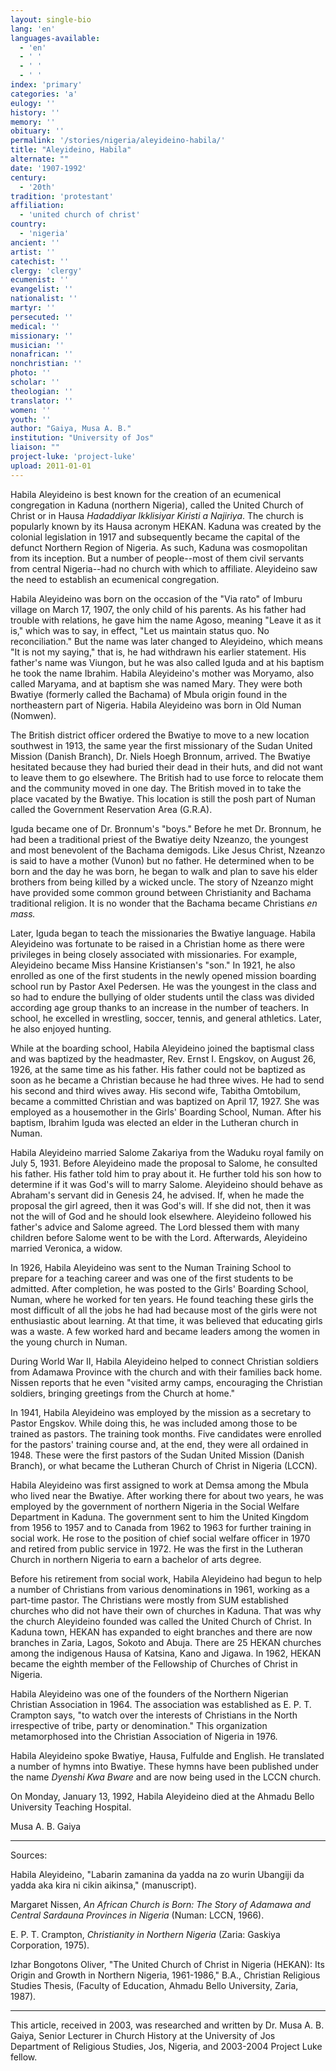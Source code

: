 ```yaml
---
layout: single-bio
lang: 'en'
languages-available:
  - 'en'
  - ' '
  - ' '
  - ' '
index: 'primary'
categories: 'a'
eulogy: ''
history: ''
memory: ''
obituary: ''
permalink: '/stories/nigeria/aleyideino-habila/'
title: "Aleyideino, Habila"
alternate: ""
date: '1907-1992'
century:
  - '20th'
tradition: 'protestant'
affiliation:
  - 'united church of christ'
country:
  - 'nigeria'
ancient: ''
artist: ''
catechist: ''
clergy: 'clergy'
ecumenist: ''
evangelist: ''
nationalist: ''
martyr: ''
persecuted: ''
medical: ''
missionary: ''
musician: ''
nonafrican: ''
nonchristian: ''
photo: ''
scholar: ''
theologian: ''
translator: ''
women: ''
youth: ''
author: "Gaiya, Musa A. B."
institution: "University of Jos"
liaison: ""
project-luke: 'project-luke'
upload: 2011-01-01
---
```




Habila Aleyideino is best known for the creation of an ecumenical congregation in Kaduna (northern Nigeria), called the United Church of Christ or in Hausa *Hadaddiyar Ikklisiyar Kiristi a Najiriya*. The church is popularly known by its Hausa acronym HEKAN. Kaduna was created by the colonial legislation in 1917 and subsequently became the capital of the defunct Northern Region of Nigeria. As such, Kaduna was cosmopolitan from its inception. But a number of people--most of them civil servants from central Nigeria--had no church with which to affiliate. Aleyideino saw the need to establish an ecumenical congregation.

Habila Aleyideino was born on the occasion of the "Via rato" of Imburu village on March 17, 1907, the only child of his parents. As his father had trouble with relations, he gave him the name Agoso, meaning "Leave it as it is," which was to say, in effect, "Let us maintain status quo. No reconciliation." But the name was later changed to Aleyideino, which means "It is not my saying," that is, he had withdrawn his earlier statement. His father's name was Viungon, but he was also called Iguda and at his baptism he took the name Ibrahim. Habila Aleyideino's mother was Moryamo, also called Maryama, and at baptism she was named Mary. They were both Bwatiye (formerly called the Bachama) of Mbula origin found in the northeastern part of Nigeria. Habila Aleyideino was born in Old Numan (Nomwen).

The British district officer ordered the Bwatiye to move to a new location southwest in 1913, the same year the first missionary of the Sudan United Mission (Danish Branch), Dr. Niels Hoegh Bronnum, arrived. The Bwatiye hesitated because they had buried their dead in their huts, and did not want to leave them to go elsewhere. The British had to use force to relocate them and the community moved in one day. The British moved in to take the place vacated by the Bwatiye. This location is still the posh part of Numan called the Government Reservation Area (G.R.A).

Iguda became one of Dr. Bronnum's "boys." Before he met Dr. Bronnum, he had been a traditional priest of the Bwatiye deity Nzeanzo, the youngest and most benevolent of the Bachama demigods. Like Jesus Christ, Nzeanzo is said to have a mother (Vunon) but no father. He determined when to be born and the day he was born, he began to walk and plan to save his elder brothers from being killed by a wicked uncle. The story of Nzeanzo might have provided some common ground between Christianity and Bachama traditional religion. It is no wonder that the Bachama became Christians *en mass.*

Later, Iguda began to teach the missionaries the Bwatiye language. Habila Aleyideino was fortunate to be raised in a Christian home as there were privileges in being closely associated with missionaries. For example, Aleyideino became Miss Hansine Kristiansen's "son." In 1921, he also enrolled as one of the first students in the newly opened mission boarding school run by Pastor Axel Pedersen. He was the youngest in the class and so had to endure the bullying of older students until the class was divided according age group thanks to an increase in the number of teachers. In school, he excelled in wrestling, soccer, tennis, and general athletics.  Later, he also enjoyed hunting.

While at the boarding school, Habila Aleyideino joined the baptismal class and was baptized by the headmaster, Rev. Ernst I. Engskov, on August 26, 1926, at the same time as his father. His father could not be baptized as soon as he became a Christian because he had three wives. He had to send his second and third wives away. His second wife, Tabitha Omtobilum, became a committed Christian and was baptized on April 17, 1927.  She was employed as a housemother in the Girls' Boarding School, Numan. After his baptism, Ibrahim Iguda was elected an elder in the Lutheran church in Numan.

Habila Aleyideino married Salome Zakariya from the Waduku royal family on July 5, 1931. Before Aleyideino made the proposal to Salome, he consulted his father. His father told him to pray about it. He further told his son how to determine if it was God's will to marry Salome. Aleyideino should behave as Abraham's servant did in Genesis 24, he advised. If, when he made the proposal the girl agreed, then it was God's will. If she did not, then it was not the will of God and he should look elsewhere. Aleyideino followed  his father's advice and Salome agreed. The Lord blessed them with many children before Salome went to be with the Lord.  Afterwards, Aleyideino married Veronica, a widow.

In 1926, Habila Aleyideino was sent to the Numan Training School to prepare for a teaching career and was one of the first students to be admitted. After completion, he was posted to the Girls' Boarding School, Numan, where he worked for ten years. He found teaching these girls the most difficult of all the jobs he had had because most of the girls were not enthusiastic about learning. At that time, it was believed that educating girls was a waste. A few worked hard and became leaders among the women in the young church in Numan.

During World War II, Habila Aleyideino helped to connect Christian soldiers from Adamawa Province with the church and with their families back home. Nissen reports that he even "visited army camps, encouraging the Christian soldiers, bringing greetings from the Church at home."

In 1941, Habila Aleyideino was employed by the mission as a secretary to Pastor Engskov. While doing this, he was included among those to be trained as pastors. The training took months. Five candidates were enrolled for the pastors' training course and, at the end, they were all ordained in 1948. These were the first pastors of the Sudan United Mission (Danish Branch), or what became the Lutheran Church of Christ in Nigeria (LCCN).

Habila Aleyideino was first assigned to work at Demsa among the Mbula who lived near the Bwatiye. After working there for about two years, he was employed by the government of northern Nigeria in the Social Welfare Department in Kaduna. The government sent to him the United Kingdom from 1956 to 1957 and to Canada from 1962 to 1963 for further training in social work. He rose to the position of chief social welfare officer in 1970 and retired from public service in 1972.  He was the first in the Lutheran Church in northern Nigeria to earn a bachelor of arts degree.

Before his retirement from social work, Habila Aleyideino had begun to help a number of Christians from various denominations in 1961, working as a part-time pastor. The Christians were mostly from SUM established churches who did not have their own of churches in Kaduna. That was why the church Aleyideino founded was called the United Church of Christ. In Kaduna town, HEKAN has expanded to eight branches and there are now branches in Zaria, Lagos, Sokoto and Abuja. There are 25 HEKAN churches among the indigenous Hausa of Katsina, Kano and Jigawa. In 1962, HEKAN became the eighth member of the Fellowship of Churches of Christ in Nigeria.

Habila Aleyideino was one of the founders of the Northern Nigerian Christian Association in 1964. The association was established as E. P. T. Crampton says, "to watch over the interests of Christians in the North irrespective of tribe, party or denomination." This organization metamorphosed into the Christian Association of Nigeria in 1976.

Habila Aleyideino spoke Bwatiye, Hausa, Fulfulde and English. He translated a number of hymns into Bwatiye. These hymns have been published under the name *Dyenshi Kwa Bware* and are now being used in the LCCN church.

On Monday, January 13, 1992, Habila Aleyideino died at the Ahmadu Bello University Teaching Hospital.

Musa A. B. Gaiya

---

Sources:

Habila Aleyideino, "Labarin zamanina da yadda na zo wurin Ubangiji da yadda aka kira ni cikin aikinsa," (manuscript).

Margaret Nissen, *An African Church is Born: The Story of Adamawa and Central Sardauna Provinces in Nigeria* (Numan: LCCN, 1966).

E. P. T. Crampton, *Christianity in Northern Nigeria* (Zaria: Gaskiya Corporation, 1975).

Izhar Bongotons Oliver, "The United Church of Christ in Nigeria (HEKAN): Its Origin and Growth in Northern Nigeria, 1961-1986," B.A., Christian Religious Studies Thesis, (Faculty of Education, Ahmadu Bello University, Zaria, 1987).

---

This article, received in 2003, was researched and written by Dr. Musa A. B. Gaiya, Senior Lecturer in Church History at the University of Jos Department of Religious Studies, Jos, Nigeria, and 2003-2004 Project Luke fellow.
